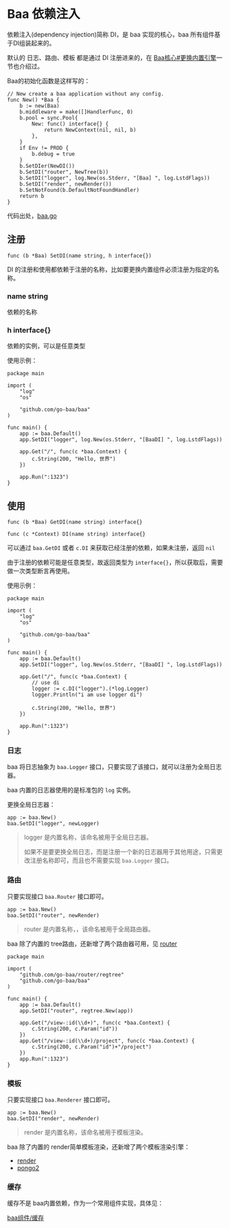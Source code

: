 # Baa 依赖注入

依赖注入(dependency injection)简称 DI，是 baa 实现的核心，baa 所有组件基于DI组装起来的。

默认的 日志、路由、模板 都是通过 DI 注册进来的，在 [Baa核心#更换内置引擎](https://github.com/go-baa/doc/blob/master/zh-CN/baa.md#更换内置引擎)一节也介绍过。

Baa的初始化函数是这样写的：

```
// New create a baa application without any config.
func New() *Baa {
	b := new(Baa)
	b.middleware = make([]HandlerFunc, 0)
	b.pool = sync.Pool{
		New: func() interface{} {
			return NewContext(nil, nil, b)
		},
	}
	if Env != PROD {
		b.debug = true
	}
	b.SetDIer(NewDI())
	b.SetDI("router", NewTree(b))
	b.SetDI("logger", log.New(os.Stderr, "[Baa] ", log.LstdFlags))
	b.SetDI("render", newRender())
	b.SetNotFound(b.DefaultNotFoundHandler)
	return b
}
```

代码出处，[baa.go](https://github.com/go-baa/baa/blob/master/baa.go)

## 注册

`func (b *Baa) SetDI(name string, h interface{})`

DI 的注册和使用都依赖于注册的名称，比如要更换内置组件必须注册为指定的名称。

### name string

依赖的名称

### h interface{}

依赖的实例，可以是任意类型

使用示例：

```
package main

import (
	"log"
	"os"

	"github.com/go-baa/baa"
)

func main() {
	app := baa.Default()
	app.SetDI("logger", log.New(os.Stderr, "[BaaDI] ", log.LstdFlags))

	app.Get("/", func(c *baa.Context) {
		c.String(200, "Hello, 世界")
	})

	app.Run(":1323")
}
```

## 使用

`func (b *Baa) GetDI(name string) interface{}`

`func (c *Context) DI(name string) interface{}`


可以通过 `baa.GetDI` 或者 `c.DI` 来获取已经注册的依赖，如果未注册，返回 `nil`

由于注册的依赖可能是任意类型，故返回类型为 `interface{}`，所以获取后，需要做一次类型断言再使用。

使用示例：

```
package main

import (
	"log"
	"os"

	"github.com/go-baa/baa"
)

func main() {
	app := baa.Default()
	app.SetDI("logger", log.New(os.Stderr, "[BaaDI] ", log.LstdFlags))

	app.Get("/", func(c *baa.Context) {
		// use di
		logger := c.DI("logger").(*log.Logger)
		logger.Println("i am use logger di")

		c.String(200, "Hello, 世界")
	})

	app.Run(":1323")
}
```

### 日志

baa 将日志抽象为 `baa.Logger` 接口，只要实现了该接口，就可以注册为全局日志器。

baa 内置的日志器使用的是标准包的 `log` 实例。

更换全局日志器：

```
app := baa.New()
baa.SetDI("logger", newLogger)
```

> logger 是内置名称，该命名被用于全局日志器。
> 
> 如果不是要更换全局日志，而是注册一个新的日志器用于其他用途，只需更改注册名称即可，而且也不需要实现 `baa.Logger` 接口。

### 路由

只要实现接口 `baa.Router` 接口即可。

```
app := baa.New()
baa.SetDI("router", newRender)
```

> router 是内置名称，，该命名被用于全局路由器。

baa 除了内置的 tree路由，还新增了两个路由器可用，见 [router](https://github.com/go-baa/router)

```
package main

import (
    "github.com/go-baa/router/regtree"
    "github.com/go-baa/baa"
)

func main() {
    app := baa.Default()
    app.SetDI("router", regtree.New(app))

    app.Get("/view-:id(\\d+)", func(c *baa.Context) {
        c.String(200, c.Param("id"))
    })
    app.Get("/view-:id(\\d+)/project", func(c *baa.Context) {
        c.String(200, c.Param("id")+"/project")
    })
    app.Run(":1323")
}
```

### 模板

只要实现接口 `baa.Renderer` 接口即可。

```
app := baa.New()
baa.SetDI("render", newRender)
```

> render 是内置名称，该命名被用于模板渲染。

baa 除了内置的 render简单模板渲染，还新增了两个模板渲染引擎：

* [render](https://github.com/go-baa/doc/tree/master/zh-CN/component/render.md)
* [pongo2](https://github.com/go-baa/doc/tree/master/zh-CN/component/pongo2.md)

### 缓存

缓存不是 baa内置依赖，作为一个常用组件实现，具体见：

[baa组件/缓存](https://github.com/go-baa/doc/tree/master/zh-CN/component/cache.md)
